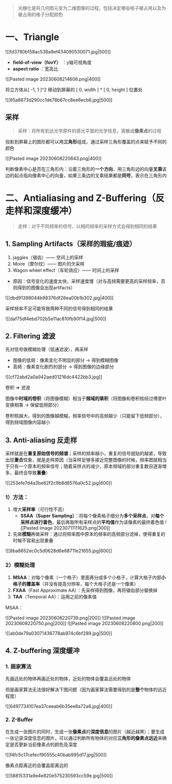 > 光栅化是将几何图元变为二维图像的过程，包括决定哪些格子被占用以及为被占用的格子分配颜色

# 一、Triangle

![[fd3780b158ac538a9ef434090530071.jpg|500]]

* **field-of-view（fovY）** ：y轴可视角度
* **aspect ratio** ：宽高比

![[Pasted image 20230608214606.png|400]]

将立方体从\[ -1, 1 ]^2 移动到屏幕的 \[ 0, width ] * \[ 0, height ] 位置处

![[85a8873d290cc1de78b67cc8ee6ecb6.jpg|500]]

## 采样

> 采样：将所有到达光学原件的感光平面的光学信息，离散成**像素点**的过程

投影到屏幕上的图形都可以用**三角形**组成，通过采样三角形覆盖的点来赋予不同的颜色

![[Pasted image 20230608220643.png|400]]

判断像素中心是否在三角形内：沿着三角形的**一个方向**，用三角形边的向量**叉乘**该边的起点指向像素中心的向量，如果三条边的叉乘结果都是**同号**，表示在三角形内

# 二、Antialiasing and Z-Buffering（反走样和深度缓冲）

>走样：对于不同频率的信号，以相同频率的采样方式会得到相同的结果

## 1. Sampling Artifacts（采样的瑕疵/痕迹）

1. jaggies（锯齿）—— 空间上的采样
2. Moire（摩尔纹）—— 图片的欠采样
3. Wagon wheel effect（车轮效应）—— 时间上的采样

* 原因：信号变化的速度太快，采样速度慢（对与高频需要更高的采样频率，否则得到的图像会出现artifacts）

![[dbd91398044b98376df28ea00b1b302.jpg|400]]

采样频率不足可能导致两种不同的信号得到相同的结果

![[daf75df4ebd702b5e11ac810fb90f14.jpg|500]]

## 2. Filtering 滤波

先对信号做模糊处理（低通滤波），再采样

* 图像的低频：像素变化不明显的部分 -> 得到模糊图像 
* 高频：像素变化剧烈的部分 -> 得到图像的边缘部分

![[cf72abd2a0a942aed01216dc4422bb3.jpg]]

卷积 => 滤波

图像中**时域的卷积**（将图像模糊）相当于**频域的乘积**（将图像和卷积核经过傅里叶变换相乘 -> 保留低频部分）

卷积核越大，得到的图像越模糊，频率信号中的高频越少（只能留下低频部分），得到频域图像内容越小

## 3. Anti-aliasing 反走样

采样就是在**重复原始信号的频谱**；采样的频率越小，重复的信号就贴的越紧，导致出现**重合**现象，就是走样原因（当采样足够多接近完整图像的时候，频率图就相当于只有一个原本的频率信号；随着采样点的减少，原本频域的部分重复数目逐渐增多，最终会导致**重叠**）

![[253efe7d4a3be62f2c9b8d8576a0c52.jpg|600]]

### 1）方法：

1. 增大**采样率**（可行性不高）
	* **SSAA（Super Sampling）**：将每个像素格子细分为**多个采样点**，对**每个采样点进行着色**，最后再取所有采样点的**平均值**作为该像素的最终着色值 ![[Pasted image 20230711111625.png|300]]
2. 先做**模糊**再做采样：通过将频率图中原本的频率的高频部分滤掉，使得重复的时候不容易出现重叠

![[8ba8652ec0c5d0628d6e68711e21655.jpg|600]]

### 2）模糊处理

1. **MSAA**：对每个像素（一个格子）里面再分成多个小格子，计算大格子内部**小格子的覆盖率**（并没有提高分辨率，每个大格子还是一个像素）
2. **FXAA**（Fast Approximate AA）：先采样得到图像，再将锯齿部分替换掉
3. **TAA**（Temporal AA）：运用之前的像素值

MSAA：

![[Pasted image 20230608220739.png|200]] ![[Pasted image 20230608220750.png|200]] ![[Pasted image 20230608220800.png|200]]

![[ab0de79a03071436778ab974c6bf289.jpg|500]]


## 4. Z-buffering 深度缓冲

### 1. 画家算法

先画远处的物体再画近处的物体，近处的物体会覆盖远处的物体

但是画家算法无法很好解决下图问题（因为画家算法需要得到的是**整个**物体的远近程度）

![[6497734107ea37ceeab6b35ee8a72a6.jpg|400]]

### 2. Z-Buffer

在生成一张图片的同时，生成一张**像素点**的**深度信息**的图片（越近越黑）；要生成一张记录深度信息的图片，可以通过判断所有物体的对应**三角形的像素点远近**来确定是否更新当前像素点的颜色及深度

![[f4fc5c17cefecf90555c40bab995d17.jpg|500]]

像素点距离近的会覆盖距离远的

![[58815331a9e4e820e575230593cc59e.jpg|500]]